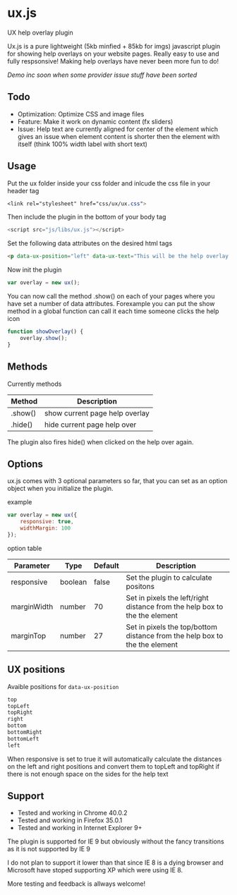 # ux.js
UX help overlay plugin

Ux.js is a pure lightweight (5kb minfied + 85kb for imgs) javascript plugin for showing help overlays on your website pages.
Really easy to use and fully respsonsive! Making help overlays have never been more fun to do!

*Demo inc soon when some provider issue stuff have been sorted*

Todo
--------

* Optimization: Optimize CSS and image files
* Feature: Make it work on dynamic content (fx sliders)
* Issue: Help text are currently aligned for center of the element which gives an issue when element content is shorter then the element with itself (think 100% width label with short text)

Usage
--------

Put the ux folder inside your css folder and inlcude the css file in your header tag
```css
<link rel="stylesheet" href="css/ux/ux.css">
```

Then include the plugin in the bottom of your body tag
```js
<script src="js/libs/ux.js"></script>
```

Set the following data attributes on the desired html tags
```html
<p data-ux-position="left" data-ux-text="This will be the help overlay text">This is a paragraph</p>
```

Now init the plugin
```js
var overlay = new ux();
```

You can now call the method .show() on each of your pages where you have set a number of data attributes. Forexample you can put the show method in a global function can call it each time someone clicks the help icon

```js
function showOverlay() {
	overlay.show();	
}
```


Methods
--------
Currently methods

| Method		| Description										|
|---------------|---------------------------------------------------|
| .show()		| show current page help overlay					|
| .hide()		| hide current page help over						|

The plugin also fires hide() when clicked on the help over again.


Options
--------
ux.js comes with 3 optional parameters so far, that you can set as an option object when you initialize the plugin.

example
```js
var overlay = new ux({
	responsive: true,
	widthMargin: 100
});
```

option table

| Parameter		| Type		| Default	| Description																|
| ------------- | --------- | --------- | ------------------------------------------------------------------------- |
| responsive	| boolean	| false		| Set the plugin to calculate positons										|
| marginWidth	| number	| 70		| Set in pixels the left/right distance from the help box to the the element|
| marginTop		| number	| 27		| Set in pixels the top/bottom distance from the help box to the the element|


UX positions
--------

Avaible positions for `data-ux-position`
```html
top
topLeft
topRight
right
bottom
bottomRight
bottomLeft
left
```

When responsive is set to true it will automatically calculate the distances on the left and right positions and convert them to topLeft and topRight if there is not enough space on the sides for the help text


Support
--------
* Tested and working in Chrome 40.0.2
* Tested and working in Firefox 35.0.1
* Tested and working in Internet Explorer 9+

The plugin is supported for IE 9 but obviously without the fancy transitions as it is not supported by IE 9

I do not plan to support it lower than that since IE 8 is a dying browser and Microsoft have stoped supporting XP which were using IE 8.

More testing and feedback is allways welcome!
